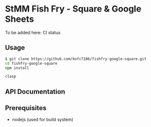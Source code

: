 # StMM Fish Fry - Square & Google Sheets

To be added here: CI status

## Usage
```bash
$ git clone https://github.com/kofc7186/fishfry-google-square.git
cd fishfry-google-square
npm install

clasp
```
## API Documentation

## Prerequisites
* nodejs (used for build system)

